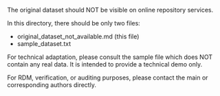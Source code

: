 The original dataset should NOT be visible on online repository services.

In this directory, there should be only two files:

* original\_dataset\_not\_available.md (this file)
* sample\_dataset.txt

For technical adaptation, please consult the sample file which does NOT contain
any real data. It is intended to provide a technical demo only.

For RDM, verification, or auditing purposes, please contact the main or
corresponding authors directly.

